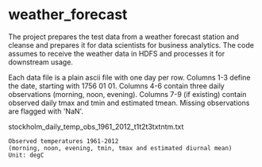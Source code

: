 # weather_forecast

The project prepares the test data from a weather forecast station and cleanse and prepares it for data scientists for business analytics. The code assumes to receive the weather data in HDFS and processes it for downstream usage.

Each data file is a plain ascii file with one day per row.
Columns 1-3 define the date, starting with 1756 01 01.
Columns 4-6 contain three daily observations (morning, noon, evening).
Columns 7-9 (if existing) contain observed daily tmax and tmin and estimated tmean.
Missing observations are flagged with 'NaN'.

stockholm_daily_temp_obs_1961_2012_t1t2t3txtntm.txt

	Observed temperatures 1961-2012
	(morning, noon, evening, tmin, tmax and estimated diurnal mean)
	Unit: degC